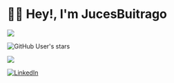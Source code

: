 # 👋🏻 Hey!, I'm JucesBuitrago


![](https://img.shields.io/github/followers/jucesbuitrago?label=follow&logo=github&style=flat-square)

![GitHub User's stars](https://img.shields.io/github/stars/jucesbuitrago?label=%E2%AD%90GitHub%20stars&style=flat-square)

![](https://komarev.com/ghpvc/?username=jucesbuitrago&style=flat-square&color=008080)

 <a href="https://www.linkedin.com/in/juliocesarbuitrago/">
        <img src="https://img.shields.io/badge/linkedIn-Julio%20Buitrago-1DB954?style=flat-square&logo=linkedin&logoColor=white&color=teal" alt="LinkedIn" title="LinkedIn">
</a>

<!--
**jucesbuitrago/jucesbuitrago** is a ✨ _special_ ✨ repository because its `README.md` (this file) appears on your GitHub profile.

Here are some ideas to get you started:

- 🔭 I’m currently working on ...
- 🌱 I’m currently learning ...
- 👯 I’m looking to collaborate on ...
- 🤔 I’m looking for help with ...
- 💬 Ask me about ...
- 📫 How to reach me: ...
- 😄 Pronouns: ...
- ⚡ Fun fact: ...
-->
